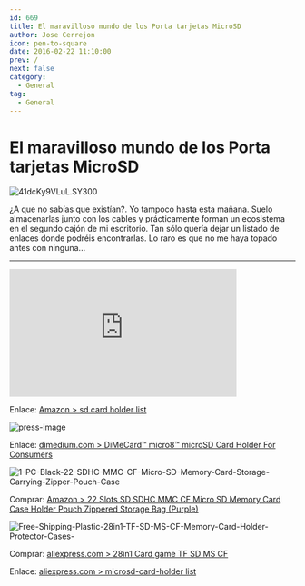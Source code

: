 ```yaml
---
id: 669
title: El maravilloso mundo de los Porta tarjetas MicroSD
author: Jose Cerrejon
icon: pen-to-square
date: 2016-02-22 11:10:00
prev: /
next: false
category:
  - General
tag:
  - General
---
```


# El maravilloso mundo de los Porta tarjetas MicroSD

![41dcKy9VLuL._SY300_](/images/2016/02/41dcKy9VLuL._SY300_.png)

¿A que no sabías que existían?. Yo tampoco hasta esta mañana. Suelo almacenarlas junto con los cables y prácticamente forman un ecosistema en el segundo cajón de mi escritorio. Tan sólo quería dejar un listado de enlaces donde podréis encontrarlas. Lo raro es que no me haya topado antes con ninguna...

- - -
<iframe width="400" height="225" src="https://www.youtube.com/embed/4Up-QRcQUVM?rel=0&amp;showinfo=0" frameborder="0" allowfullscreen></iframe>

Enlace: [Amazon > sd card holder list ](http://www.amazon.com/s/ref=nb_sb_noss_2?url=search-alias%3Daps&field-keywords=sd+card+holder)

![press-image](/images/2016/02/press-image.png)

Enlace: [dimedium.com > DiMeCard™ micro8™ microSD Card Holder For Consumers](http://dimedium.com/dimecard-micro8-microsd-card-holder-for-consumers/)

![1-PC-Black-22-SDHC-MMC-CF-Micro-SD-Memory-Card-Storage-Carrying-Zipper-Pouch-Case](/images/2016/02/1-PC-Black-22-SDHC-MMC-CF-Micro-SD-Memory-Card-Storage-Carrying-Zipper-Pouch-Case.png)

Comprar: [Amazon > 22 Slots SD SDHC MMC CF Micro SD Memory Card Case Holder Pouch Zippered Storage Bag (Purple)](http://www.amazon.com/Memory-Holder-Zippered-Storage-Purple/dp/B01AFQCC3Q/ref=sr_1_8?s=electronics&ie=UTF8&qid=1456135330&sr=1-8&keywords=sd+card+holder)

![Free-Shipping-Plastic-28in1-TF-SD-MS-CF-Memory-Card-Holder-Protector-Cases-](/images/2016/02/Free-Shipping-Plastic-28in1-TF-SD-MS-CF-Memory-Card-Holder-Protector-Cases-.png)


Comprar: [aliexpress.com > 28in1 Card game TF SD MS CF](http://aliexpress.com/item/Free-Shipping-Plastic-28in1-TF-SD-MS-CF-Memory-Card-Holder-Protector-Cases/32603290359.html)

Enlace: [aliexpress.com > microsd-card-holder list](http://www.aliexpress.com/popular/microsd-card-holder.html)